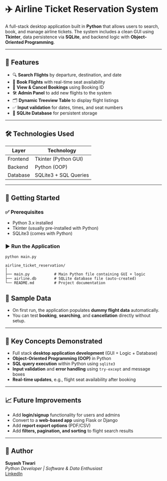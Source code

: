# ✈️ Airline Ticket Reservation System

A full-stack desktop application built in **Python** that allows users to search, book, and manage airline tickets. The system includes a clean GUI using **Tkinter**, data persistence via **SQLite**, and backend logic with **Object-Oriented Programming**.

---

## 📌 Features

- 🔍 **Search Flights** by departure, destination, and date
- 🧾 **Book Flights** with real-time seat availability
- 📄 **View & Cancel Bookings** using Booking ID
- 🛠️ **Admin Panel** to add new flights to the system
- 🗂️ **Dynamic Treeview Table** to display flight listings
- ✅ **Input validation** for dates, times, and seat numbers
- 💾 **SQLite Database** for persistent storage

---

## 🛠️ Technologies Used

| Layer       | Technology         |
|-------------|--------------------|
| Frontend    | Tkinter (Python GUI) |
| Backend     | Python (OOP)        |
| Database    | SQLite3 + SQL Queries |

---

## 🚀 Getting Started

### ✅ Prerequisites

- Python 3.x installed
- Tkinter (usually pre-installed with Python)
- SQLite3 (comes with Python)

### ▶️ Run the Application

```bash
python main.py
```
```
airline_ticket_reservation/
│
├── main.py           # Main Python file containing GUI + logic
├── airline.db        # SQLite database file (auto-created)
└── README.md         # Project documentation
```
## 📄 Sample Data

- On first run, the application populates **dummy flight data** automatically.
- You can test **booking**, **searching**, and **cancellation** directly without setup.

---

## 🧠 Key Concepts Demonstrated

- Full stack **desktop application development** (GUI + Logic + Database)
- **Object-Oriented Programming (OOP)** in Python
- **SQL query execution** within Python using `sqlite3`
- **Input validation** and **error handling** using `try-except` and message boxes
- **Real-time updates**, e.g., flight seat availability after booking


---

## 📈 Future Improvements

- Add **login/signup** functionality for users and admins
- Convert to a **web-based app** using Flask or Django
- Add **report export options** (PDF/CSV)
- Add **filters, pagination, and sorting** to flight search results

---

## 👤 Author

**Suyash Tiwari**  
*Python Developer | Software & Data Enthusiast*  
[LinkedIn]((https://www.linkedin.com/in/suyashjtiwari/)) 



